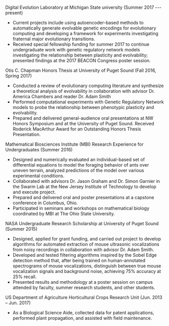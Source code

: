 Digital Evolution Laboratory at Michigan State university (Summer 2017 --- present)
* Current projects include using autoencoder-based methods to automatically generate evolvable genetic encodings for evolutionary computing and developing a framework for experiments investigating fraternal major evolutionary transitions.
* Received special fellowship funding for summer 2017 to continue undergraduate work with genetic regulatory network models investigating the relationship between plasticity and evolvability; presented findings at the 2017 BEACON Congress poster session.

Otis C. Chapman Honors Thesis at University of Puget Sound (Fall 2016, Spring 2017)
* Conducted a review of evolutionary computing literature and synthesize a theoretical analysis of evolvability in collaboration with advisor Dr. America Chambers and reader Dr. Adam Smith
* Performed computational experiments with Genetic Regulatory Network models to probe the relationship between phenotypic plasticity and evolvability.
* Prepared and delivered general-audience oral presentations at NW Honors Symposium and at the University of Puget Sound. Received Roderick MacArthur Award for an Outstanding Honors Thesis Presentation.

Mathematical Biosciences Institute (MBI) Research Experience for Undergraduates (Summer 2016)
* Designed and numerically evaluated an individual-based set of differential equations to model the foraging behavior of ants over uneven terrain, analyzed predictions of the model over various experimental conditions.
* Collaborated with advisors Dr. Jason Graham and Dr. Simon Garnier in the Swarm Lab at the New Jersey Institute of Technology to develop and execute project.
* Prepared and delivered oral and poster presentations at a capstone conference in Columbus, Ohio.
* Participated in seminars and workshops on mathematical biology coordinated by MBI at The Ohio State University.

NASA Undergraduate Research Scholarship at University of Puget Sound (Summer 2015)
* Designed, applied for grant funding, and carried out project to develop algorithms for automated extraction of mouse ultrasonic vocalizations from noisy recordings in collaboration with advisor Dr. Adam Smith.
* Developed and tested filtering algorithms inspired by the Sobel Edge detection method that, after being trained on human-annotated spectrograms of mouse vocalizations, distinguish between true mouse vocalization signals and background noise, achieving 75\% accuracy at 25\% recall.
* Presented results and methodology at a poster session on campus attended by faculty, summer research students, and other students.

US Department of Agriculture Horticultural Crops Research Unit (Jun. 2013 – Jun. 2017)
* As a Biological Science Aide, collected data for patent applications, performed plant propagation, and assisted with field maintenance.
